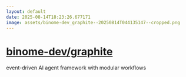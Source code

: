 ```yaml
---
layout: default
date: 2025-08-14T18:23:26.677171
image: assets/binome-dev_graphite--20250814T044135147--cropped.png
---
```


# [binome-dev/graphite](https://github.com/binome-dev/graphite)

event-driven AI agent framework with modular workflows
